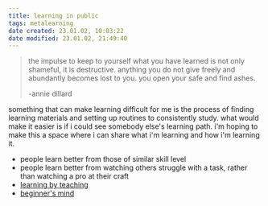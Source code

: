 ```yaml
---
title: learning in public
tags: metalearning
date created: 23.01.02, 10:03:22
date modified: 23.01.02, 21:49:40
---
```


>the impulse to keep to yourself what you have learned is not only shameful, it is destructive. anything you do not give freely and abundantly becomes lost to you. you open your safe and find ashes.
>
>-annie dillard

something that can make learning difficult for me is the process of finding learning materials and setting up routines to consistently study. what would make it easier is if i could see somebody else's learning path. i'm hoping to make this a space where i can share what i'm learning and how i'm learning it.

- people learn better from those of similar skill level
- people learn better from watching others struggle with a task, rather than watching a pro at their craft
- [learning by teaching](learning%20by%20teaching.md)
- [beginner's mind](beginner's%20mind.md)
